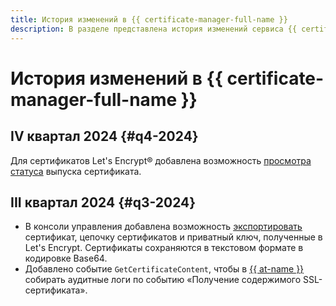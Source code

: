```yaml
---
title: История изменений в {{ certificate-manager-full-name }}
description: В разделе представлена история изменений сервиса {{ certificate-manager-name }}.
---
```


# История изменений в {{ certificate-manager-full-name }}

## IV квартал 2024 {#q4-2024}

Для сертификатов Let's Encrypt® добавлена возможность [просмотра статуса](operations/managed/cert-create.md#view-statuses) выпуска сертификата.

## III квартал 2024 {#q3-2024}

* В консоли управления добавлена возможность [экспортировать](operations/managed/cert-get-content.md) сертификат, цепочку сертификатов и приватный ключ, полученные в Let's Encrypt. Сертификаты сохраняются в текстовом формате в кодировке Base64.
* Добавлено событие `GetCertificateContent`, чтобы в [{{ at-name }}](../audit-trails/concepts/events-data-plane.md#certificate-manager) собирать аудитные логи по событию «Получение содержимого SSL-сертификата».